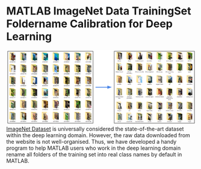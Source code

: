 # MATLAB ImageNet Data TrainingSet Foldername Calibration for Deep Learning
![Model](before_vs_after.png)
[ImageNet Dataset](https://www.image-net.org/) is universally considered the state-of-the-art dataset within the deep learning domain. However, the raw data downloaded from the website is not well-organised. Thus, we have developed a handy program to help MATLAB users who work in the deep learning domain rename all folders of the training set into real class names by default in MATLAB.
